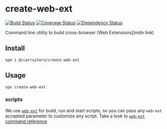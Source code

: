 # create-web-ext

[![Build Status](https://travis-ci.org/ccarruitero/create-web-ext.svg?branch=master)](https://travis-ci.org/ccarruitero/create-web-ext)
[![Coverage Status](https://coveralls.io/repos/github/ccarruitero/create-web-ext/badge.svg?branch=master)](https://coveralls.io/github/ccarruitero/create-web-ext?branch=master)
[![Dependency Status](https://david-dm.org/ccarruitero/create-web-ext.svg)](https://david-dm.org/ccarruitero/create-web-ext)

Command line utility to build cross-browser [Web Extensions](mdn link)

## Install
```
npm i @ccarruitero/create-web-ext
```

## Usage
```
npx create-web-ext
```

### scripts
We use [`web-ext`](https://github.com/mozilla/web-ext) for build, run and start
scripts, so you can pass any `web-ext` accepted parameter to customize any
script. Take a look to [`web-ext` command reference](https://developer.mozilla.org/en-US/Add-ons/WebExtensions/web-ext_command_reference)
